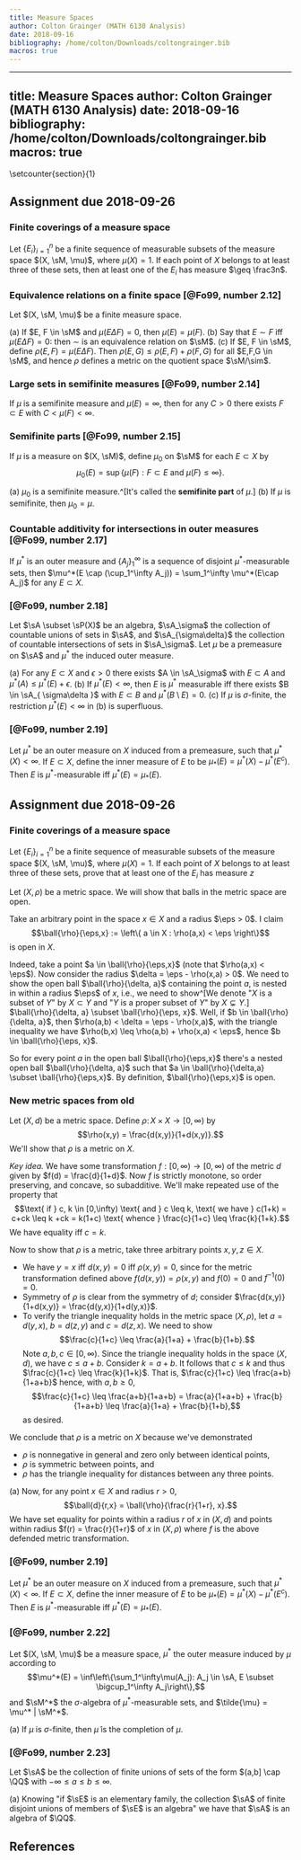 ```yaml
---
title: Measure Spaces
author: Colton Grainger (MATH 6130 Analysis)
date: 2018-09-16
bibliography: /home/colton/Downloads/coltongrainger.bib
macros: true
---
```



---
title: Measure Spaces
author: Colton Grainger (MATH 6130 Analysis)
date: 2018-09-16
bibliography: /home/colton/Downloads/coltongrainger.bib
macros: true
---

\setcounter{section}{1}

## Assignment due 2018-09-26

### Finite coverings of a measure space

Let $\{E_i\}_{i=1}^n$ be a finite sequence of measurable subsets of the measure space $(X, \sM, \mu)$, where $\mu(X) = 1$. If each point of $X$ belongs to at least three of these sets, then at least one of the $E_i$ has measure $\geq \frac3n$.

### Equivalence relations on a finite space [@Fo99, number 2.12]

Let $(X, \sM, \mu)$ be a finite measure space.

(a) If $E, F \in \sM$ and $\mu(E\Delta F)=0$, then $\mu(E) = \mu(F)$.
(b) Say that $E \sim F$ iff $\mu(E \Delta F) = 0$: then $\sim$ is an equivalence relation on $\sM$.
(c) If $E, F \in \sM$, define $\rho(E,F) = \mu(E \Delta F)$. Then $\rho(E,G)\le \rho(E,F) + \rho(F,G)$ for all $E,F,G \in \sM$, and hence $\rho$ defines a metric on the quotient space $\sM/\sim$.

### Large sets in semifinite measures [@Fo99, number 2.14] 

If $\mu$ is a semifinite measure and $\mu(E) = \infty$, then for any $C > 0$ there exists $F \subset E$ with $C < \mu(F) < \infty$.

### Semifinite parts [@Fo99, number 2.15]

If $\mu$ is a measure on $(X, \sM)$, define $\mu_0$ on $\sM$ for each $E \subset X$ by $$\mu_0(E) = \sup\{\mu(F) : F \subset E \text{ and } \mu(F) \le \infty\}.$$

(a) $\mu_0$ is a semifinite measure.^[It's called the **semifinite part** of $\mu$.]
(b) If $\mu$ is semifinite, then $\mu_0 = \mu$.

### Countable additivity for intersections in outer measures [@Fo99, number 2.17]

If $\mu^*$ is an outer measure and $\{A_j\}_1^\infty$ is a sequence of disjoint $\mu^*$-measurable sets, then $\mu^*(E \cap (\cup_1^\infty A_j)) = \sum_1^\infty \mu^*(E\cap A_j)$ for any $E \subset X$.

### [@Fo99, number 2.18]

Let $\sA \subset \sP(X)$ be an algebra, $\sA_\sigma$ the collection of countable unions of sets in $\sA$, and $\sA_{\sigma\delta}$ the collection of countable intersections of sets in $\sA_\sigma$. Let $\mu$ be a premeasure on $\sA$ and $\mu^*$ the induced outer measure.

(a) For any $E \subset X$ and $\epsilon > 0$ there exists $A \in \sA_\sigma$ with $E \subset A$ and $\mu^*(A) \le \mu^*(E) + \epsilon$.
(b) If $\mu^*(E) < \infty$, then $E$ is $\mu^*$ measurable iff there exists $B \in \sA_{ \sigma\delta }$ with $E \subset B$ and $\mu^*(B\setminus E) = 0$.
(c) If $\mu$ is $\sigma$-finite, the restriction $\mu^*(E) <\infty$ in (b) is superfluous.

### [@Fo99, number 2.19]

Let $\mu^*$ be an outer measure on $X$ induced from a premeasure, such that $\mu^*(X) < \infty$. If $E \subset X$, define the inner measure of $E$ to be $\mu_*(E) = \mu^*(X) - \mu^*(E^c)$. Then $E$ is $\mu^*$-measurable iff $\mu^*(E) = \mu_*(E)$.

## Assignment due 2018-09-26

### Finite coverings of a measure space

Let $\{E_i\}_{i=1}^n$ be a finite sequence of measurable subsets of the measure space $(X, \sM, \mu)$, where $\mu(X) = 1$. If each point of $X$ belongs to at least three of these sets, prove that at least one of the $E_i$ has measure $z$



Let $(X, \rho)$ be a metric space. We will show that balls in the metric space are open.

Take an arbitrary point in the space $x \in X$ and a radius $\eps > 0$. I claim $$\ball{\rho}{\eps,x} := \left\{ a \in X : \rho(a,x) < \eps \right\}$$ is open in $X$. 

Indeed, take a point $a \in \ball{\rho}{\eps,x}$ (note that $\rho(a,x) < \eps$). Now consider the radius $\delta = \eps - \rho(x,a) > 0$. We need to show the open ball $\ball{\rho}{\delta, a}$ containing the point $a$, is nested in within a radius $\eps$ of $x$, i.e., we need to show^[We denote "$X$ is a subset of $Y$" by $X \subset Y$ and "$Y$ is a proper subset of $Y$" by $X\subsetneq Y$.] $\ball{\rho}{\delta, a} \subset \ball{\rho}{\eps, x}$. Well, if $b \in \ball{\rho}{\delta, a}$, then $\rho(a,b) < \delta = \eps - \rho(x,a)$, with the triangle inequality we have $\rho(b,x) \leq \rho(a,b) + \rho(x,a) < \eps$, hence $b \in \ball{\rho}{\eps, x}$. 

So for every point $a$ in the open ball $\ball{\rho}{\eps,x}$ there's a nested open ball $\ball{\rho}{\delta, a}$ such that $a \in \ball{\rho}{\delta,a} \subset \ball{\rho}{\eps,x}$. By definition, $\ball{\rho}{\eps,x}$ is open.

### New metric spaces from old

Let $(X, d)$ be a metric space. Define $\rho \colon X \times X \to [0,\infty)$ by $$\rho(x,y) = \frac{d(x,y)}{1+d(x,y)}.$$ We'll show that $\rho$ is a metric on $X$.

*Key idea.* We have some transformation $f: [0,\infty) \to  [0,\infty)$ of the metric $d$ given by $f(d) = \frac{d}{1+d}$. Now $f$ is strictly monotone, so order preserving, and concave, so subadditive. We'll make repeated use of the property that $$\text{ if } c, k \in [0,\infty) \text{ and } c \leq k, \text{ we have } c(1+k) = c+ck \leq k +ck = k(1+c) \text{ whence } \frac{c}{1+c} \leq \frac{k}{1+k}.$$ We have equality iff $c=k$.

Now to show that $\rho$ is a metric, take three arbitrary points $x,y,z \in X$.

- We have $y=x$ iff $d(x,y) = 0$ iff $\rho(x,y) = 0$, since for the metric transformation defined above $f(d(x,y)) = \rho(x,y)$ and $f(0) = 0$ and $f^{-1}(0) = 0$.
- Symmetry of $\rho$ is clear from the symmetry of $d$; consider $\frac{d(x,y)}{1+d(x,y)} = \frac{d(y,x)}{1+d(y,x)}$.
- To verify the triangle inequality holds in the metric space $(X, \rho)$, let $a = d(y,x)$, $b = d(z,y)$ and $c = d(z,x)$. We need to show
  $$\frac{c}{1+c} \leq \frac{a}{1+a} + \frac{b}{1+b}.$$
  Note $a,b,c \in [0,\infty)$. Since the triangle inequality holds in the space $(X,d)$,  we have $c \leq a + b$. Consider $k = a+b$. It follows that $c \leq k$ and thus $\frac{c}{1+c} \leq \frac{k}{1+k}$. That is, $\frac{c}{1+c} \leq \frac{a+b}{1+a+b}$ hence, with $a,b \geq 0$,  $$\frac{c}{1+c} \leq \frac{a+b}{1+a+b} = \frac{a}{1+a+b} + \frac{b}{1+a+b} \leq \frac{a}{1+a} + \frac{b}{1+b},$$
  as desired.

We conclude that $\rho$ is a metric on $X$ because we've demonstrated

- $\rho$ is nonnegative in general and zero only between identical points,
- $\rho$ is symmetric between points, and 
- $\rho$ has the triangle inequality for distances between any three points.

(a) Now, for any point $x \in X$ and radius $r > 0$, $$\ball{d}{r,x} = \ball{\rho}{\frac{r}{1+r}, x}.$$ We have set equality for points within a radius $r$ of $x$ in $(X,d)$ and points within radius $f(r) = \frac{r}{1+r}$ of $x$ in $(X,\rho)$ where $f$ is the above defended metric transformation.

### [@Fo99, number 2.19]

Let $\mu^*$ be an outer measure on $X$ induced from a premeasure, such that $\mu^*(X) < \infty$. If $E \subset X$, define the inner measure of $E$ to be $\mu_*(E) = \mu^*(X) - \mu^*(E^c)$. Then $E$ is $\mu^*$-measurable iff $\mu^*(E) = \mu_*(E)$.

### [@Fo99, number 2.22]

Let $(X, \sM, \mu)$ be a measure space, $\mu^*$ the outer measure induced by $\mu$ according to $$\mu^*(E) = \inf\left\{\sum_1^\infty\mu(A_j): A_j \in \sA, E \subset \bigcup_1^\infty A_j\right\},$$ and $\sM^*$ the $\sigma$-algebra of $\mu^*$-measurable sets, and $\tilde{\mu} = \mu^* | \sM^*$.

(a) If $\mu$ is $\sigma$-finite, then $\tilde{\mu}$ is the completion of $\mu$.

### [@Fo99, number 2.23]

Let $\sA$ be the collection of finite unions of sets of the form $(a,b] \cap \QQ$ with $-\infty \le a\le b \le \infty$. 

(a) Knowing "if $\sE$ is an elementary family, the collection $\sA$ of finite disjoint unions of members of $\sE$ is an algebra" we have that $\sA$ is an algebra of $\QQ$.

## References
